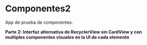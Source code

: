 # Componentes2
App de prueba de componentes.

**Parte 2: Interfaz alternativa de RecyclerView sin CardView y con multiples componentes visuales en la UI de cada elemento**
